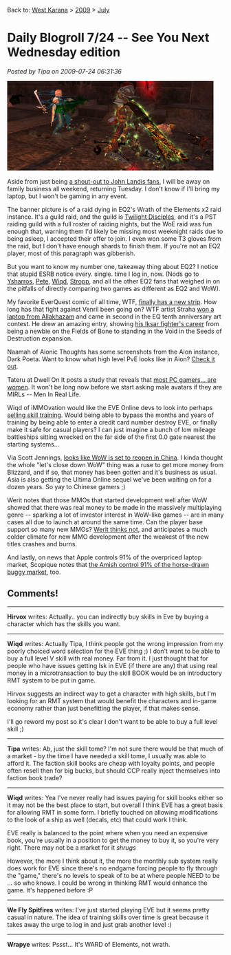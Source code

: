 Back to: [West Karana](/posts/westkarana.md) > [2009](/posts/2009/westkarana.md) > [July](./westkarana.md)
# Daily Blogroll 7/24 -- See You Next Wednesday edition

*Posted by Tipa on 2009-07-24 06:31:36*

![Dying gracefully in WoE](../../../uploads/2009/07/EverQuest2-2009-07-23-23-33-35-79.jpg "Dying gracefully in WoE")

Aside from just being [a shout-out to John Landis fans](http://en.wikipedia.org/wiki/See_You_Next_Wednesday), I will be away on family business all weekend, returning Tuesday. I don't know if I'll bring my laptop, but I won't be gaming in any event.

The banner picture is of a raid dying in EQ2's Wrath of the Elements x2 raid instance. It's a guild raid, and the guild is [Twilight Disciples](http://eq2players.station.sony.com/guilds/guild_profile.vm?guildId=4572104), and it's a PST raiding guild with a full roster of raiding nights, but the WoE raid was fun enough that, warning them I'd likely be missing most weeknight raids due to being asleep, I accepted their offer to join. I even won some T3 gloves from the raid, but I don't have enough shards to finish them. If you're not an EQ2 player, most of this paragraph was gibberish.

But you want to know my number one, takeaway thing about EQ2? I notice that stupid ESRB notice every. single. time I log in, now. (Nods go to [Ysharros](http://stylishcorpse.wordpress.com/2009/07/23/sturm-und-eq2-drang/), [Pete](http://dragonchasers.com/2009/07/23/rebutting-wolfsheads-rebuttle-of-tipas-rebuttle/), [Wiqd](http://wiqdintentionz.com/studios/blog2/?p=544), [Stropp](http://stroppsworld.com/2009/07/23/praising-with-faint-damning/), and all the other EQ2 fans that weighed in on the pitfalls of directly comparing two games as different as EQ2 and WoW).

My favorite EverQuest comic of all time, WTF, [finally has a new strip](http://www.wtfcomics.com/archive.html?348_347). How long has that fight against Venril been going on? WTF artist Straha [won a laptop from Allakhazam](http://www.wtfcomics.com/) and came in second in the EQ tenth anniversary art contest. He drew an amazing entry, showing [his Iksar fighter's career](http://www.wtfcomics.com/wtfwallpaperanniverary.jpg) from being a newbie on the Fields of Bone to standing in the Void in the Seeds of Destruction expansion.

Naamah of Aionic Thoughts has some screenshots from the Aion instance, Dark Poeta. Want to know what high level PvE looks like in Aion? [Check it out](http://aionicthoughts.wordpress.com/2009/07/23/dark-poeta-new-instance-in-1-5-screens-and-a-small-bit-of-info/).

Tateru at Dwell On It posts a study that reveals that [most PC gamers... are women](http://dwellonit.taterunino.net/2009/07/22/women-dominate-pc-gaming/). It won't be long now before we start asking male avatars if they are MIRLs -- Men In Real Life.

Wiqd of iMMOvation would like the EVE Online devs to look into perhaps [selling skill training](http://wiqdintentionz.com/studios/blog2/?p=547). Would being able to bypass the months and years of training by being able to enter a credit card number destroy EVE, or finally make it safe for casual players? I can just imagine a bunch of low mileage battleships sitting wrecked on the far side of the first 0.0 gate nearest the starting systems...

Via Scott Jennings, [looks like WoW is set to reopen in China](http://brokentoys.org/2009/07/23/asia-makes-uo2-you-cant-have-it-but-they-can-have-wow-again/). I kinda thought the whole "let's close down WoW" thing was a ruse to get more money from Blizzard, and if so, that money has been gotten and it's business as usual. Asia is also getting the Ultima Online sequel we've been waiting on for a dozen years. So yay to Chinese gamers ;)

Werit notes that those MMOs that started development well after WoW showed that there was real money to be made in the massively multiplaying genre -- sparking a lot of investor interest in WoW-like games -- are in many cases all due to launch at around the same time. Can the player base support so many new MMOs? [Werit thinks not](http://www.weritsblog.com/2009/07/mmo-crash-on-horizon.html), and anticipates a much colder climate for new MMO development after the weakest of the new titles crashes and burns.

And lastly, on news that Apple controls 91% of the overpriced laptop market, Scopique notes that [the Amish control 91% of the horse-drawn buggy market](http://www.cedarstreet.net/2009/07/newsflash-amish-control-91-of-horse.html), too.

## Comments!

---

**Hirvox** writes: Actually.. you can indirectly buy skills in Eve by buying a character which has the skills you want.

---

**Wiqd** writes: Actually Tipa, I think people got the wrong impression from my poorly choiced word selection for the EVE thing ;) I don't want to be able to buy a full level V skill with real money. Far from it. I just thought that for people who have issues getting Isk in EVE (if there are any) that using real money in a microtransaction to buy the skill BOOK would be an introductory RMT system to be put in game.

Hirvox suggests an indirect way to get a character with high skills, but I'm looking for an RMT system that would benefit the characters and in-game economy rather than just benefitting the player, if that makes sense.

I'll go reword my post so it's clear I don't want to be able to buy a full level skill ;)

---

**Tipa** writes: Ab, just the skill tome? I'm not sure there would be that much of a market - by the time I have needed a skill tome, I usually was able to afford it. The faction skill books are cheap with loyalty points, and people often resell then for big bucks, but should CCP really inject themselves into faction book trade?

---

**Wiqd** writes: Yea I've never really had issues paying for skill books either so it may not be the best place to start, but overall I think EVE has a great basis for allowing RMT in some form. I briefly touched on allowing modifications to the look of a ship as well (decals, etc) that could work I think.

EVE really is balanced to the point where when you need an expensive book, you're usually in a position to get the money to buy it, so you're very right. There may not be a market for it *shrugs*

However, the more I think about it, the more the monthly sub system really does work for EVE since there's no endgame forcing people to fly through the "game," there's no levels to speak of to be at where people NEED to be ... so who knows. I could be wrong in thinking RMT would enhance the game. It's happened before :P

---

**We Fly Spitfires** writes: I've just started playing EVE but it seems pretty casual in nature. The idea of training skills over time is great because it takes away the urge to log in and just grab another level :)

---

**Wrapye** writes: Pssst... It's WARD of Elements, not wrath.


